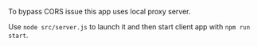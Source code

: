To bypass CORS issue this app uses local proxy server.

Use `node src/server.js` to launch it and then start client app with `npm run start`.